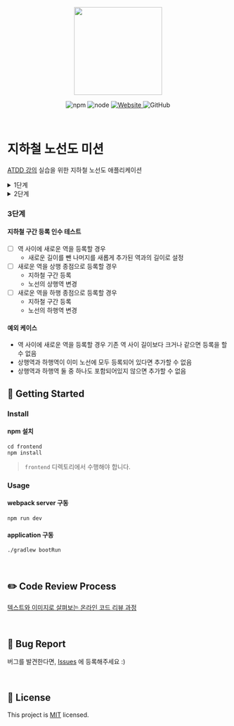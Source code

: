 <p align="center">
    <img width="200px;" src="https://raw.githubusercontent.com/woowacourse/atdd-subway-admin-frontend/master/images/main_logo.png"/>
</p>
<p align="center">
  <img alt="npm" src="https://img.shields.io/badge/npm-6.14.15-blue">
  <img alt="node" src="https://img.shields.io/badge/node-14.18.2-blue">
  <a href="https://edu.nextstep.camp/c/R89PYi5H" alt="nextstep atdd">
    <img alt="Website" src="https://img.shields.io/website?url=https%3A%2F%2Fedu.nextstep.camp%2Fc%2FR89PYi5H">
  </a>
  <img alt="GitHub" src="https://img.shields.io/github/license/next-step/atdd-subway-admin">
</p>

<br>

# 지하철 노선도 미션
[ATDD 강의](https://edu.nextstep.camp/c/R89PYi5H) 실습을 위한 지하철 노선도 애플리케이션
<details>
<summary>1단계</summary>

- [x] 지하철역 목록 조회 인수 테스트
    - 지하철역 등록
    - 지하철역 목록 조회
    - 등록한 지하철역이 있는지 확인
- [x] 지하철역 삭제 인수 테스트
    - 등록된 지하철역 삭제
    - 목록 조회하여 확인
  
</details>

<details>
<summary>2단계</summary>

- [x] 지하철 노선 생성 인수 테스트
  - 지하철 노선 생성
  - 지하철 노선 목록 조회
  - 생성한 노선이 있는지 확인
- [x] 지하철 노선 목록 조회
  - 2개의 지하철 노선 생성
  - 노선 목록 조회
- [x] 지하철 노선 수정
  - 생성한 지하철 노선 수정
  - 노선 조회
  - 수정 확인
- [x] 지하철 노선 삭제
  - 지하철 노선 생성
  - 노선 삭제
  - 노선 조회 시 삭제되었는지 확인

</details>

### 3단계
#### 지하철 구간 등록 인수 테스트
- [ ] 역 사이에 새로운 역을 등록할 경우
  - 새로운 길이를 뺀 나머지를 새롭게 추가된 역과의 길이로 설정
- [ ] 새로운 역을 상행 종점으로 등록할 경우
  - 지하철 구간 등록
  - 노선의 상행역 변경
- [ ] 새로운 역을 하행 종점으로 등록할 경우
  - 지하철 구간 등록
  - 노선의 하행역 변경
  
#### 예외 케이스
- 역 사이에 새로운 역을 등록할 경우 기존 역 사이 길이보다 크거나 같으면 등록을 할 수 없음
- 상행역과 하행역이 이미 노선에 모두 등록되어 있다면 추가할 수 없음
- 상행역과 하행역 둘 중 하나도 포함되어있지 않으면 추가할 수 없음

## 🚀 Getting Started

### Install
#### npm 설치
```
cd frontend
npm install
```
> `frontend` 디렉토리에서 수행해야 합니다.

### Usage
#### webpack server 구동
```
npm run dev
```
#### application 구동
```
./gradlew bootRun
```
<br>

## ✏️ Code Review Process
[텍스트와 이미지로 살펴보는 온라인 코드 리뷰 과정](https://github.com/next-step/nextstep-docs/tree/master/codereview)

<br>

## 🐞 Bug Report

버그를 발견한다면, [Issues](https://github.com/next-step/atdd-subway-admin/issues) 에 등록해주세요 :)

<br>

## 📝 License

This project is [MIT](https://github.com/next-step/atdd-subway-admin/blob/master/LICENSE.md) licensed.
